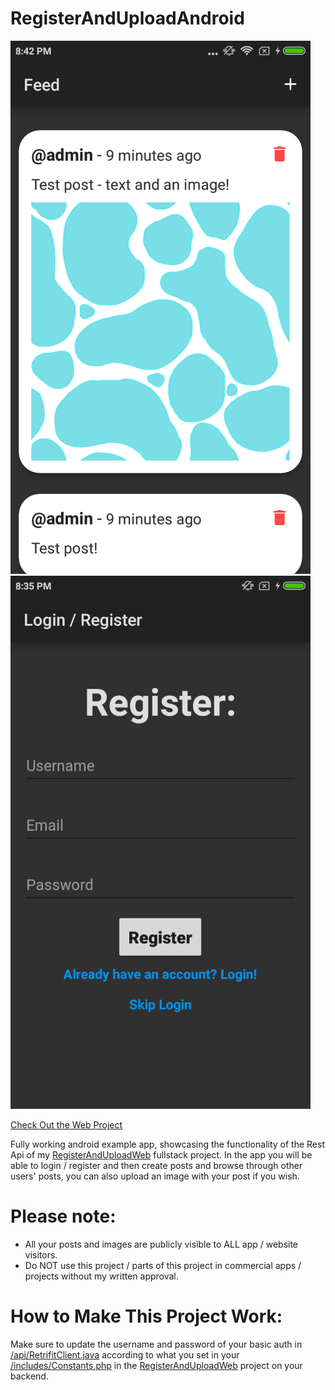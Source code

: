 # RegisterAndUploadAndroid

![Screenshot_1](https://github.com/5haw4/RegisterAndUploadAndroid/blob/master/1.png) ![Screenshot_2](https://github.com/5haw4/RegisterAndUploadAndroid/blob/master/2.png)

[Check Out the Web Project](https://github.com/5haw4/RegisterAndUploadWeb)

Fully working android example app, showcasing the functionality of the Rest Api of my [RegisterAndUploadWeb](https://github.com/5haw4/RegisterAndUploadWeb) fullstack project.
In the app you will be able to login / register and then create posts and browse through other users' posts, you can also upload an image with your post if you wish.

# Please note:
- All your posts and images are publicly visible to ALL app / website visitors.
- Do NOT use this project / parts of this project in commercial apps / projects without my written approval.

# How to Make This Project Work:
Make sure to update the username and password of your basic auth in [/api/RetrifitClient.java](https://github.com/5haw4/RegisterAndUploadAndroid/blob/master/RegisterAndUploadAndroid/app/src/main/java/com/test/registerandupload/api/RetrofitClient.java) according to what you set in your [/includes/Constants.php](https://github.com/5haw4/RegisterAndUploadWeb/blob/master/RegisterAndUpload/includes/Constants.php) in the [RegisterAndUploadWeb](https://github.com/5haw4/RegisterAndUploadWeb) project on your backend.
